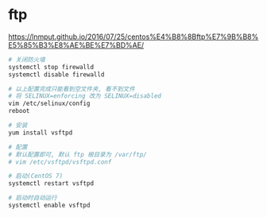 # ftp

<https://lnmput.github.io/2016/07/25/centos%E4%B8%8Bftp%E7%9B%B8%E5%85%B3%E8%AE%BE%E7%BD%AE/>

```bash
# 关闭防火墙
systemctl stop firewalld
systemctl disable firewalld

# 以上配置完成只能看到空文件夹, 看不到文件
# 将 SELINUX=enforcing 改为 SELINUX=disabled
vim /etc/selinux/config
reboot

# 安装
yum install vsftpd

# 配置
# 默认配置即可, 默认 ftp 根目录为 /var/ftp/
# vim /etc/vsftpd/vsftpd.conf

# 启动(CentOS 7)
systemctl restart vsftpd

# 启动时自动运行
systemctl enable vsftpd
```